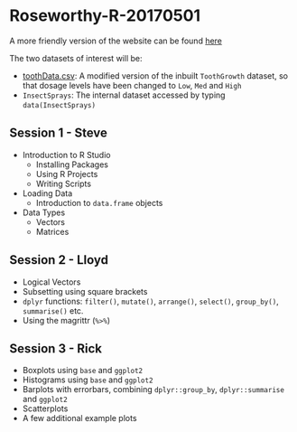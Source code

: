 # Roseworthy-R-20170501

A more friendly version of the website can be found [here](https://uofabioinformaticshub.github.io/Roseworthy-R-20170501/)

The two datasets of interest will be:

- [toothData.csv](data/toothData.csv): A modified version of the inbuilt `ToothGrowth` dataset, so that dosage levels have been changed to `Low`, `Med` and `High`
- `InsectSprays`: The internal dataset accessed by typing `data(InsectSprays)`

## Session 1 - Steve

- Introduction to R Studio
  - Installing Packages
  - Using R Projects
  - Writing Scripts
- Loading Data
  - Introduction to `data.frame` objects
- Data Types
  - Vectors
  - Matrices

## Session 2 - Lloyd

- Logical Vectors
- Subsetting using square brackets
- `dplyr` functions: `filter()`, `mutate()`, `arrange()`, `select()`, `group_by()`, `summarise()` etc.
- Using the magrittr (`%>%`)

## Session 3 - Rick

- Boxplots using `base` and `ggplot2`
- Histograms using `base` and `ggplot2`
- Barplots with errorbars, combining `dplyr::group_by`, `dplyr::summarise` and `ggplot2`
- Scatterplots
- A few additional example plots
